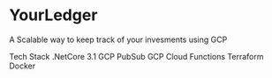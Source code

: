 # YourLedger
A Scalable way to keep track of your invesments using GCP

Tech Stack
.NetCore 3.1
GCP 
PubSub
GCP Cloud Functions
Terraform
Docker

